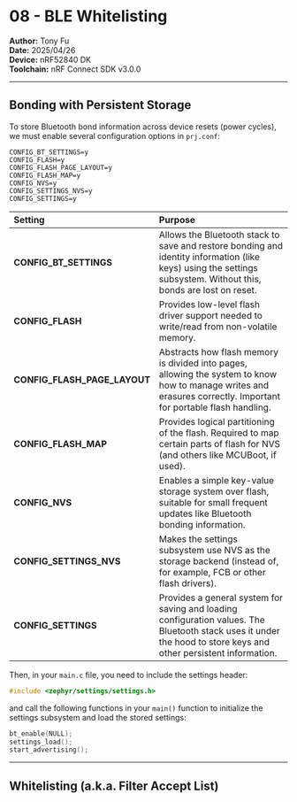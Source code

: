 # 08 - BLE Whitelisting

**Author:** Tony Fu  
**Date:** 2025/04/26  
**Device:** nRF52840 DK  
**Toolchain:** nRF Connect SDK v3.0.0  

---

## Bonding with Persistent Storage

To store Bluetooth bond information across device resets (power cycles), we must enable several configuration options in `prj.conf`:

```kconfig
CONFIG_BT_SETTINGS=y
CONFIG_FLASH=y
CONFIG_FLASH_PAGE_LAYOUT=y
CONFIG_FLASH_MAP=y
CONFIG_NVS=y
CONFIG_SETTINGS_NVS=y
CONFIG_SETTINGS=y
```

| Setting | Purpose |
|:--------|:--------|
| **CONFIG_BT_SETTINGS** | Allows the Bluetooth stack to save and restore bonding and identity information (like keys) using the settings subsystem. Without this, bonds are lost on reset. |
| **CONFIG_FLASH** | Provides low-level flash driver support needed to write/read from non-volatile memory. |
| **CONFIG_FLASH_PAGE_LAYOUT** | Abstracts how flash memory is divided into pages, allowing the system to know how to manage writes and erasures correctly. Important for portable flash handling. |
| **CONFIG_FLASH_MAP** | Provides logical partitioning of the flash. Required to map certain parts of flash for NVS (and others like MCUBoot, if used). |
| **CONFIG_NVS** | Enables a simple key-value storage system over flash, suitable for small frequent updates like Bluetooth bonding information. |
| **CONFIG_SETTINGS_NVS** | Makes the settings subsystem use NVS as the storage backend (instead of, for example, FCB or other flash drivers). |
| **CONFIG_SETTINGS** | Provides a general system for saving and loading configuration values. The Bluetooth stack uses it under the hood to store keys and other persistent information. |


Then, in your `main.c` file, you need to include the settings header:

```c
#include <zephyr/settings/settings.h>
```

and call the following functions in your `main()` function to initialize the settings subsystem and load the stored settings:

```c
bt_enable(NULL);
settings_load();
start_advertising();
```


---


## Whitelisting (a.k.a. Filter Accept List)
